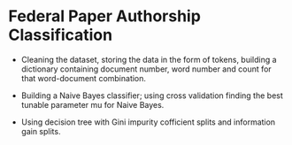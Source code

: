 # Federal Paper Authorship Classification

* Cleaning the dataset, storing the data in the form of tokens, building a dictionary containing document number, word number and count for that word-document combination.

* Building a Naive Bayes classifier; using cross validation finding the best tunable parameter mu for Naive Bayes.

* Using decision tree with Gini impurity cofficient splits and information gain splits.  
